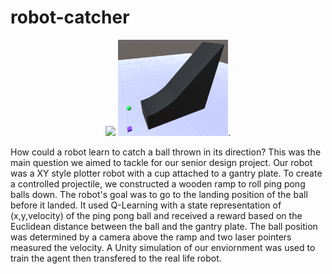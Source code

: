 # robot-catcher



<p align="center">
<img src="images/real-rl.gif" width="50%">
  <img src="images/sim-RL.png" width="35%">.
  </p>

How could a robot learn to catch a ball thrown in its direction? This was the main question we aimed to tackle for our senior design project. Our robot was a XY style plotter robot with a cup attached to a gantry plate. To create a controlled projectile, we constructed a wooden ramp to roll ping pong balls down. The robot's goal was to go to the landing position of the ball before it landed. It used Q-Learning with a state representation of (x,y,velocity) of the ping pong ball and received a reward based on the Euclidean distance between the ball and the gantry plate. The ball position was determined by a camera above the ramp and two laser pointers measured the velocity. A Unity simulation of our enviornment was used to train the agent then transfered to the real life robot.

